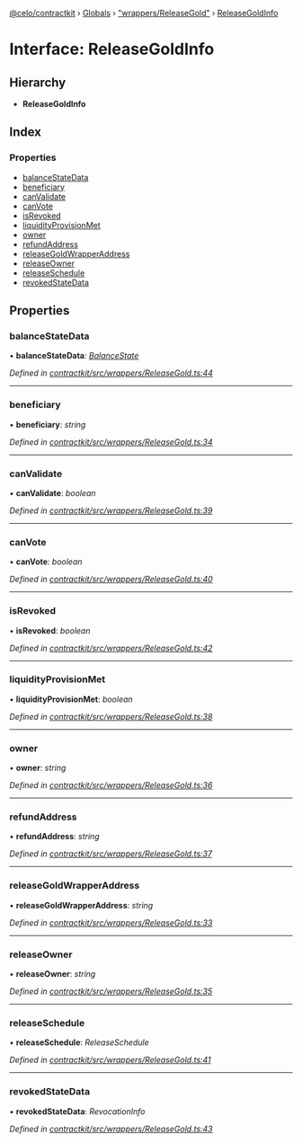 [@celo/contractkit](../README.md) › [Globals](../globals.md) › ["wrappers/ReleaseGold"](../modules/_wrappers_releasegold_.md) › [ReleaseGoldInfo](_wrappers_releasegold_.releasegoldinfo.md)

# Interface: ReleaseGoldInfo

## Hierarchy

* **ReleaseGoldInfo**

## Index

### Properties

* [balanceStateData](_wrappers_releasegold_.releasegoldinfo.md#balancestatedata)
* [beneficiary](_wrappers_releasegold_.releasegoldinfo.md#beneficiary)
* [canValidate](_wrappers_releasegold_.releasegoldinfo.md#canvalidate)
* [canVote](_wrappers_releasegold_.releasegoldinfo.md#canvote)
* [isRevoked](_wrappers_releasegold_.releasegoldinfo.md#isrevoked)
* [liquidityProvisionMet](_wrappers_releasegold_.releasegoldinfo.md#liquidityprovisionmet)
* [owner](_wrappers_releasegold_.releasegoldinfo.md#owner)
* [refundAddress](_wrappers_releasegold_.releasegoldinfo.md#refundaddress)
* [releaseGoldWrapperAddress](_wrappers_releasegold_.releasegoldinfo.md#releasegoldwrapperaddress)
* [releaseOwner](_wrappers_releasegold_.releasegoldinfo.md#releaseowner)
* [releaseSchedule](_wrappers_releasegold_.releasegoldinfo.md#releaseschedule)
* [revokedStateData](_wrappers_releasegold_.releasegoldinfo.md#revokedstatedata)

## Properties

###  balanceStateData

• **balanceStateData**: *[BalanceState](_wrappers_releasegold_.balancestate.md)*

*Defined in [contractkit/src/wrappers/ReleaseGold.ts:44](https://github.com/celo-org/celo-monorepo/blob/master/packages/sdk/contractkit/src/wrappers/ReleaseGold.ts#L44)*

___

###  beneficiary

• **beneficiary**: *string*

*Defined in [contractkit/src/wrappers/ReleaseGold.ts:34](https://github.com/celo-org/celo-monorepo/blob/master/packages/sdk/contractkit/src/wrappers/ReleaseGold.ts#L34)*

___

###  canValidate

• **canValidate**: *boolean*

*Defined in [contractkit/src/wrappers/ReleaseGold.ts:39](https://github.com/celo-org/celo-monorepo/blob/master/packages/sdk/contractkit/src/wrappers/ReleaseGold.ts#L39)*

___

###  canVote

• **canVote**: *boolean*

*Defined in [contractkit/src/wrappers/ReleaseGold.ts:40](https://github.com/celo-org/celo-monorepo/blob/master/packages/sdk/contractkit/src/wrappers/ReleaseGold.ts#L40)*

___

###  isRevoked

• **isRevoked**: *boolean*

*Defined in [contractkit/src/wrappers/ReleaseGold.ts:42](https://github.com/celo-org/celo-monorepo/blob/master/packages/sdk/contractkit/src/wrappers/ReleaseGold.ts#L42)*

___

###  liquidityProvisionMet

• **liquidityProvisionMet**: *boolean*

*Defined in [contractkit/src/wrappers/ReleaseGold.ts:38](https://github.com/celo-org/celo-monorepo/blob/master/packages/sdk/contractkit/src/wrappers/ReleaseGold.ts#L38)*

___

###  owner

• **owner**: *string*

*Defined in [contractkit/src/wrappers/ReleaseGold.ts:36](https://github.com/celo-org/celo-monorepo/blob/master/packages/sdk/contractkit/src/wrappers/ReleaseGold.ts#L36)*

___

###  refundAddress

• **refundAddress**: *string*

*Defined in [contractkit/src/wrappers/ReleaseGold.ts:37](https://github.com/celo-org/celo-monorepo/blob/master/packages/sdk/contractkit/src/wrappers/ReleaseGold.ts#L37)*

___

###  releaseGoldWrapperAddress

• **releaseGoldWrapperAddress**: *string*

*Defined in [contractkit/src/wrappers/ReleaseGold.ts:33](https://github.com/celo-org/celo-monorepo/blob/master/packages/sdk/contractkit/src/wrappers/ReleaseGold.ts#L33)*

___

###  releaseOwner

• **releaseOwner**: *string*

*Defined in [contractkit/src/wrappers/ReleaseGold.ts:35](https://github.com/celo-org/celo-monorepo/blob/master/packages/sdk/contractkit/src/wrappers/ReleaseGold.ts#L35)*

___

###  releaseSchedule

• **releaseSchedule**: *ReleaseSchedule*

*Defined in [contractkit/src/wrappers/ReleaseGold.ts:41](https://github.com/celo-org/celo-monorepo/blob/master/packages/sdk/contractkit/src/wrappers/ReleaseGold.ts#L41)*

___

###  revokedStateData

• **revokedStateData**: *RevocationInfo*

*Defined in [contractkit/src/wrappers/ReleaseGold.ts:43](https://github.com/celo-org/celo-monorepo/blob/master/packages/sdk/contractkit/src/wrappers/ReleaseGold.ts#L43)*
